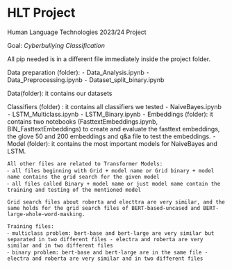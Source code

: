 # HLT Project

Human Language Technologies 2023/24 Project

Goal: _Cyberbullying Classification_

All pip needed is in a different file immediately inside the project folder.

Data preparation (folder):
    ⁃ Data_Analysis.ipynb
    ⁃ Data_Preprocessing.ipynb
    ⁃ Dataset_split_binary.ipynb

Data(folder): it contains our datasets

Classifiers (folder) : it contains all classifiers we tested
    ⁃ NaiveBayes.ipynb
    ⁃ LSTM_Multiclass.ipynb
    ⁃ LSTM_Binary.ipynb
    ⁃ Embeddings (folder): it contains two notebooks (FasttextEmbeddings.ipynb, BIN_FasttextEmbeddings) to create and evaluate the fasttext embeddings, the glove 50 and 200 embeddings and q&a file to test the embeddings. 
    ⁃ Model (folder): it contains the most important models for NaiveBayes and LSTM.

    All other files are related to Transformer Models:
    ⁃ all files beginning with Grid + model name or Grid binary + model name contains the grid search for the given model 
    ⁃ all files called Binary + model name or just model name contain the training and testing of the mentioned model

    Grid search files about roberta and electtra are very similar, and the same holds for the grid search files of BERT-based-uncased and BERT-large-whole-word-masking.

    Training files:
    ⁃ multiclass problem: bert-base and bert-large are very similar but separated in two different files - electra and roberta are very similar and in two different files
    ⁃ binary problem: bert-base and bert-large are in the same file - electra and roberta are very similar and in two different files
